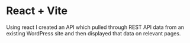 # React + Vite

Using react I created an API which pulled through REST API data from an existing WordPress site and then displayed that data on relevant pages.

